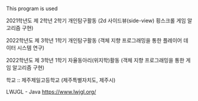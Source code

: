 This program is used

2021학년도 제 2학년 2학기 개인탐구활동
(2d 사이드뷰(side-view) 횡스크롤 게임 알고리즘 구현)

2022학년도 제 3학년 1학기 개인탐구활동
(객체 지향 프로그래밍을 통한 플레이어 데이터 시스템 연구)

2022학년도 제 3학년 1학기 자율동아리(위지학)활동
(객체 지향 프로그래밍을 통한 게임 알고리즘 구현)


학교 :: 제주제일고등학교 (제주특별자치도, 제주시)


LWJGL - Java
https://www.lwjgl.org/
